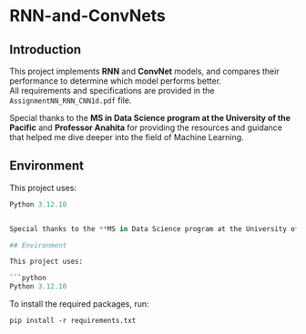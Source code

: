 # RNN-and-ConvNets
## Introduction


This project implements **RNN** and **ConvNet** models, and compares their performance to determine which model performs better.  
All requirements and specifications are provided in the `AssignmentNN_RNN_CNN1d.pdf` file.

Special thanks to the **MS in Data Science program at the University of the Pacific** and **Professor Anahita** for providing the resources and guidance that helped me dive deeper into the field of Machine Learning.

## Environment

This project uses:

```python
Python 3.12.10


Special thanks to the **MS in Data Science program at the University of the Pacific** and **Professor Anahita** for providing the resources and guidance that helped me dive deeper into the field of Machine Learning.

## Environment

This project uses:

```python
Python 3.12.10
```

To install the required packages, run:
```
pip install -r requirements.txt
```
